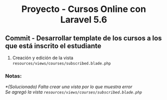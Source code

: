 
<!-- Title -->
<h1 align="center">Proyecto - Cursos Online con Laravel 5.6</h1>
<!-- End Title -->

<!-- Commit name -->
<h2>Commit - <strong>Desarrollar template de los cursos a los que está inscrito el estudiante</strong></h2>
<!-- End Commit name -->

<!-- Commit instructions -->
<ol>
  <li>Creación y edición de la vista <code>resources/views/courses/subscribed.blade.php</code></li>
</ol>
<!-- End Commit instructions -->

  <!-- Notes -->
  <h3>Notas:</h3>
  <ul>
    
  </ul>

  <em>
    *(Solucionado) Falta crear una vista por lo que muestra error
    <br>
    Se agregó la vista
    <code>resources/views/courses/subscribed.blade.php</code>
  </em>
  <!-- End notes -->